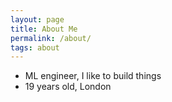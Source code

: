 ```yaml
---
layout: page
title: About Me
permalink: /about/
tags: about
---
```


* ML engineer, I like to build things
* 19 years old, London

